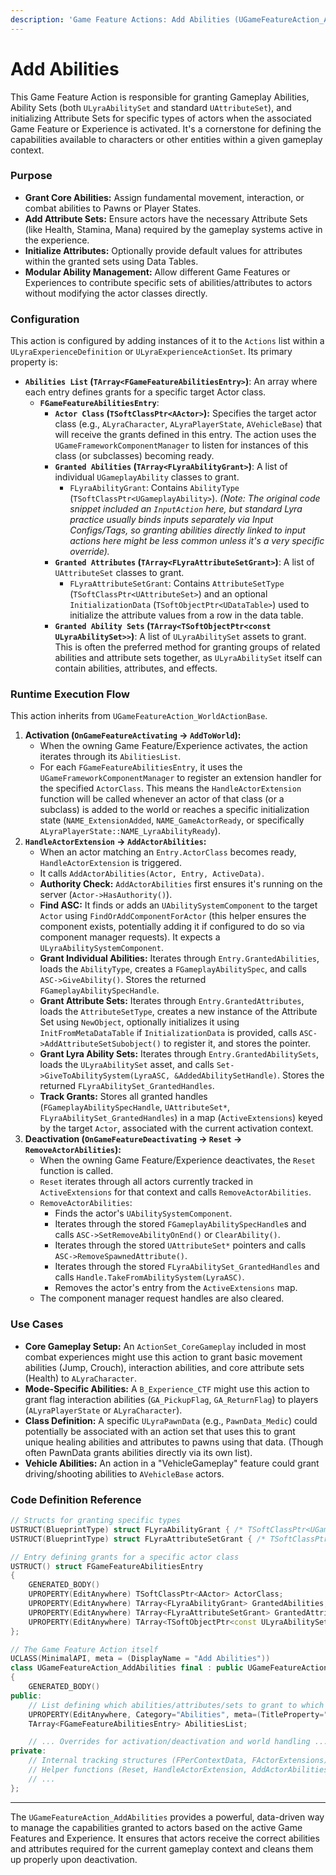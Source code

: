 ```yaml
---
description: 'Game Feature Actions: Add Abilities (UGameFeatureAction_AddAbilities)'
---
```


# Add Abilities

This Game Feature Action is responsible for granting Gameplay Abilities, Ability Sets (both `ULyraAbilitySet` and standard `UAttributeSet`), and initializing Attribute Sets for specific types of actors when the associated Game Feature or Experience is activated. It's a cornerstone for defining the capabilities available to characters or other entities within a given gameplay context.

### Purpose

* **Grant Core Abilities:** Assign fundamental movement, interaction, or combat abilities to Pawns or Player States.
* **Add Attribute Sets:** Ensure actors have the necessary Attribute Sets (like Health, Stamina, Mana) required by the gameplay systems active in the experience.
* **Initialize Attributes:** Optionally provide default values for attributes within the granted sets using Data Tables.
* **Modular Ability Management:** Allow different Game Features or Experiences to contribute specific sets of abilities/attributes to actors without modifying the actor classes directly.

### Configuration

This action is configured by adding instances of it to the `Actions` list within a `ULyraExperienceDefinition` or `ULyraExperienceActionSet`. Its primary property is:

* **`Abilities List` (`TArray<FGameFeatureAbilitiesEntry>`)**: An array where each entry defines grants for a specific target Actor class.
  * **`FGameFeatureAbilitiesEntry`**:
    * **`Actor Class` (`TSoftClassPtr<AActor>`):** Specifies the target actor class (e.g., `ALyraCharacter`, `ALyraPlayerState`, `AVehicleBase`) that will receive the grants defined in this entry. The action uses the `UGameFrameworkComponentManager` to listen for instances of this class (or subclasses) becoming ready.
    * **`Granted Abilities` (`TArray<FLyraAbilityGrant>`)**: A list of individual `UGameplayAbility` classes to grant.
      * `FLyraAbilityGrant`: Contains `AbilityType` (`TSoftClassPtr<UGameplayAbility>`). _(Note: The original code snippet included an `InputAction` here, but standard Lyra practice usually binds inputs separately via Input Configs/Tags, so granting abilities directly linked to input actions here might be less common unless it's a very specific override)._
    * **`Granted Attributes` (`TArray<FLyraAttributeSetGrant>`)**: A list of `UAttributeSet` classes to grant.
      * `FLyraAttributeSetGrant`: Contains `AttributeSetType` (`TSoftClassPtr<UAttributeSet>`) and an optional `InitializationData` (`TSoftObjectPtr<UDataTable>`) used to initialize the attribute values from a row in the data table.
    * **`Granted Ability Sets` (`TArray<TSoftObjectPtr<const ULyraAbilitySet>>`)**: A list of `ULyraAbilitySet` assets to grant. This is often the preferred method for granting groups of related abilities and attribute sets together, as `ULyraAbilitySet` itself can contain abilities, attributes, and effects.

### Runtime Execution Flow

This action inherits from `UGameFeatureAction_WorldActionBase`.

1. **Activation (`OnGameFeatureActivating` -> `AddToWorld`):**
   * When the owning Game Feature/Experience activates, the action iterates through its `AbilitiesList`.
   * For each `FGameFeatureAbilitiesEntry`, it uses the `UGameFrameworkComponentManager` to register an extension handler for the specified `ActorClass`. This means the `HandleActorExtension` function will be called whenever an actor of that class (or a subclass) is added to the world or reaches a specific initialization state (`NAME_ExtensionAdded`, `NAME_GameActorReady`, or specifically `ALyraPlayerState::NAME_LyraAbilityReady`).
2. **`HandleActorExtension` -> `AddActorAbilities`:**
   * When an actor matching an `Entry.ActorClass` becomes ready, `HandleActorExtension` is triggered.
   * It calls `AddActorAbilities(Actor, Entry, ActiveData)`.
   * **Authority Check:** `AddActorAbilities` first ensures it's running on the server (`Actor->HasAuthority()`).
   * **Find ASC:** It finds or adds an `UAbilitySystemComponent` to the target `Actor` using `FindOrAddComponentForActor` (this helper ensures the component exists, potentially adding it if configured to do so via component manager requests). It expects a `ULyraAbilitySystemComponent`.
   * **Grant Individual Abilities:** Iterates through `Entry.GrantedAbilities`, loads the `AbilityType`, creates a `FGameplayAbilitySpec`, and calls `ASC->GiveAbility()`. Stores the returned `FGameplayAbilitySpecHandle`.
   * **Grant Attribute Sets:** Iterates through `Entry.GrantedAttributes`, loads the `AttributeSetType`, creates a new instance of the Attribute Set using `NewObject`, optionally initializes it using `InitFromMetaDataTable` if `InitializationData` is provided, calls `ASC->AddAttributeSetSubobject()` to register it, and stores the pointer.
   * **Grant Lyra Ability Sets:** Iterates through `Entry.GrantedAbilitySets`, loads the `ULyraAbilitySet` asset, and calls `Set->GiveToAbilitySystem(LyraASC, &AddedAbilitySetHandle)`. Stores the returned `FLyraAbilitySet_GrantedHandles`.
   * **Track Grants:** Stores all granted handles (`FGameplayAbilitySpecHandle`, `UAttributeSet*`, `FLyraAbilitySet_GrantedHandles`) in a map (`ActiveExtensions`) keyed by the target `Actor`, associated with the current activation context.
3. **Deactivation (`OnGameFeatureDeactivating` -> `Reset` -> `RemoveActorAbilities`):**
   * When the owning Game Feature/Experience deactivates, the `Reset` function is called.
   * `Reset` iterates through all actors currently tracked in `ActiveExtensions` for that context and calls `RemoveActorAbilities`.
   * `RemoveActorAbilities`:
     * Finds the actor's `UAbilitySystemComponent`.
     * Iterates through the stored `FGameplayAbilitySpecHandle`s and calls `ASC->SetRemoveAbilityOnEnd()` or `ClearAbility()`.
     * Iterates through the stored `UAttributeSet*` pointers and calls `ASC->RemoveSpawnedAttribute()`.
     * Iterates through the stored `FLyraAbilitySet_GrantedHandles` and calls `Handle.TakeFromAbilitySystem(LyraASC)`.
     * Removes the actor's entry from the `ActiveExtensions` map.
   * The component manager request handles are also cleared.

### Use Cases

* **Core Gameplay Setup:** An `ActionSet_CoreGameplay` included in most combat experiences might use this action to grant basic movement abilities (Jump, Crouch), interaction abilities, and core attribute sets (Health) to `ALyraCharacter`.
* **Mode-Specific Abilities:** A `B_Experience_CTF` might use this action to grant flag interaction abilities (`GA_PickupFlag`, `GA_ReturnFlag`) to players (`ALyraPlayerState` or `ALyraCharacter`).
* **Class Definition:** A specific `ULyraPawnData` (e.g., `PawnData_Medic`) could potentially be associated with an action set that uses this to grant unique healing abilities and attributes to pawns using that data. (Though often PawnData grants abilities directly via its own list).
* **Vehicle Abilities:** An action in a "VehicleGameplay" feature could grant driving/shooting abilities to `AVehicleBase` actors.

### Code Definition Reference

```cpp
// Structs for granting specific types
USTRUCT(BlueprintType) struct FLyraAbilityGrant { /* TSoftClassPtr<UGameplayAbility> AbilityType; */ };
USTRUCT(BlueprintType) struct FLyraAttributeSetGrant { /* TSoftClassPtr<UAttributeSet> AttributeSetType; TSoftObjectPtr<UDataTable> InitializationData; */ };

// Entry defining grants for a specific actor class
USTRUCT() struct FGameFeatureAbilitiesEntry
{
	GENERATED_BODY()
	UPROPERTY(EditAnywhere) TSoftClassPtr<AActor> ActorClass;
	UPROPERTY(EditAnywhere) TArray<FLyraAbilityGrant> GrantedAbilities;
	UPROPERTY(EditAnywhere) TArray<FLyraAttributeSetGrant> GrantedAttributes;
	UPROPERTY(EditAnywhere) TArray<TSoftObjectPtr<const ULyraAbilitySet>> GrantedAbilitySets;
};

// The Game Feature Action itself
UCLASS(MinimalAPI, meta = (DisplayName = "Add Abilities"))
class UGameFeatureAction_AddAbilities final : public UGameFeatureAction_WorldActionBase
{
	GENERATED_BODY()
public:
	// List defining which abilities/attributes/sets to grant to which actor types
	UPROPERTY(EditAnywhere, Category="Abilities", meta=(TitleProperty="ActorClass"))
	TArray<FGameFeatureAbilitiesEntry> AbilitiesList;

	// ... Overrides for activation/deactivation and world handling ...
private:
	// Internal tracking structures (FPerContextData, FActorExtensions)
	// Helper functions (Reset, HandleActorExtension, AddActorAbilities, RemoveActorAbilities, FindOrAddComponentForActor)
	// ...
};
```

***

The `UGameFeatureAction_AddAbilities` provides a powerful, data-driven way to manage the capabilities granted to actors based on the active Game Features and Experience. It ensures that actors receive the correct abilities and attributes required for the current gameplay context and cleans them up properly upon deactivation.
